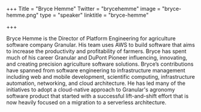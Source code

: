 +++
Title = "Bryce Hemme"
Twitter = "brycehemme"
image = "bryce-hemme.png"
type = "speaker"
linktitle = "bryce-hemme"

+++

Bryce Hemme is the Director of Platform Engineering for agriculture software company Granular. His team uses AWS to build software that aims to increase the productivity and profitability of farmers. Bryce has spent much of his career Granular and DuPont Pioneer influencing, innovating, and creating precision agriculture software solutions. Bryce’s contributions have spanned from software engineering to infrastructure management including web and mobile development, scientific computing, infrastructure automation, networking, and cloud architecture. He has led many of the initiatives to adopt a cloud-native approach to Granular's agronomy software product that started with a successful lift-and-shift effort that is now heavily focused on a migration to a serverless architecture.
